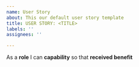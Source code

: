 ```yaml
---
name: User Story
about: This our default user story template
title: USER STORY: <TITLE>
labels: ''
assignees: ''

---
```


As a **role** I can **capability** so that **received benefit**
